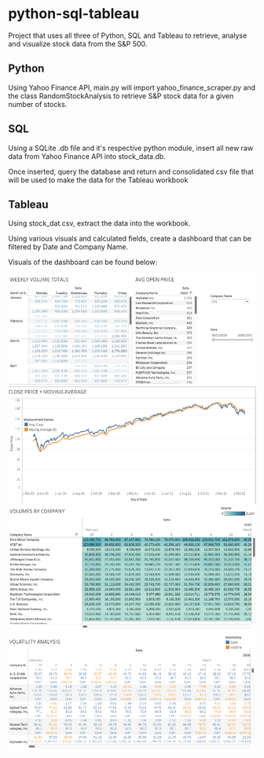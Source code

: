 # python-sql-tableau

Project that uses all three of Python, SQL and Tableau to retrieve, analyse and visualize stock data from the S&P 500.

## Python

Using Yahoo Finance API, main.py will import yahoo_finance_scraper.py and the class RandomStockAnalysis to retrieve S&P stock data for a given number of stocks.

## SQL

Using a SQLite .db file and it's respective python module, insert all new raw data from Yahoo Finance API into stock_data.db.

Once inserted, query the database and return and consolidated csv file that will be used to make the data for the Tableau workbook

## Tableau

Using stock_dat.csv, extract the data into the workbook.

Using various visuals and calculated fields, create a dashboard that can be filtered by Date and Company Name.

Visuals of the dashboard can be found below:

![Alt text](/screenshots/1.png?raw=true "1")
![Alt text](/screenshots/2.png?raw=true "2")
![Alt text](/screenshots/3.png?raw=true "3")

